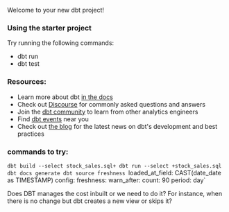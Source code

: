 Welcome to your new dbt project!

### Using the starter project

Try running the following commands:
- dbt run
- dbt test


### Resources:
- Learn more about dbt [in the docs](https://docs.getdbt.com/docs/introduction)
- Check out [Discourse](https://discourse.getdbt.com/) for commonly asked questions and answers
- Join the [dbt community](https://getdbt.com/community) to learn from other analytics engineers
- Find [dbt events](https://events.getdbt.com) near you
- Check out [the blog](https://blog.getdbt.com/) for the latest news on dbt's development and best practices


### commands to try:
`dbt build --select stock_sales.sql+
dbt run --select +stock_sales.sql
dbt docs generate
dbt source freshness
`loaded_at_field: CAST(date_date as TIMESTAMP)
    config:
        freshness:
        warn_after:
            count: 90
            period: day`



Does DBT manages the cost inbuilt or we need to do it? For instance, when there is no change but dbt creates a new view or skips it?
